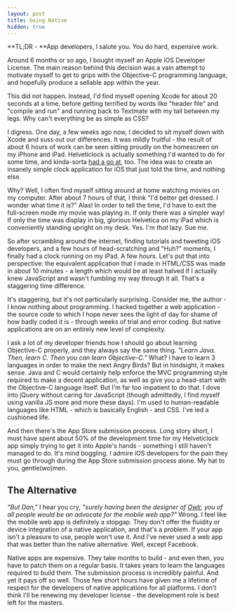 ```yaml
---
layout: post
title: Going Native
hidden: true
---
```


**TL;DR - **App developers, I salute you. You do hard, expensive work.

Around 6 months or so ago, I bought myself an Apple iOS Developer License. The main reason behind this decision was a vain attempt to motivate myself to get to grips with the Objective-C programming language, and hopefully produce a sellable app within the year.

This did not happen. Instead, I'd find myself opening Xcode for about 20 seconds at a time, before getting terrified by words like "header file" and "compile and run" and running back to Textmate with my tail between my legs. Why can't everything be as simple as CSS?

I digress. One day, a few weeks ago now, I decided to sit myself down with Xcode and suss out our differences. It was mildly fruitful - the result of about 6 hours of work can be seen sitting proudly on the homescreen on my iPhone and iPad. Helveticlock is actually something I'd wanted to do for some time, and kinda-sorta [had a go at](http://daneden.me/2011/11/dashboard/), too. The idea was to create an insanely simple clock application for iOS that just told the time, and nothing else.

Why? Well, I often find myself sitting around at home watching movies on my computer. After about 7 hours of that, I think "I'd better get dressed. I wonder what time it is?" Alas! In order to tell the time, I'd have to exit the full-screen mode my movie was playing in. If only there was a simpler way! If only the time was display in big, glorious Helvetica on my iPad which is conveniently standing upright on my desk. Yes. I'm _that_ lazy. Sue me.<!-- more -->

So after scrambling around the internet, finding tutorials and tweeting iOS developers, and a few hours of head-scratching and "Huh?" moments, I finally had a clock running on my iPad. A few _hours._ Let's put that into perspective: the equivalent application that I made in HTML/CSS was made in about 10 minutes - a length which would be at least halved if I actually knew JavaScript and wasn't fumbling my way through it all. That's a staggering time difference.

It's staggering, but it's not particularly surprising. Consider me, the author - I know nothing about programming. I hacked together a web application - the source code to which I hope never sees the light of day for shame of how badly coded it is - through weeks of trial and error coding. But native applications are on an entirely new level of complexity.

I ask a lot of my developer friends how I should go about learning Objective-C properly, and they always say the same thing. _"Learn Java. Then, learn C. Then you can learn Objective-C."_ What? I have to learn 3 languages in order to make the next Angry Birds? But in hindsight, it makes sense. Java and C would certainly help enforce the MVC programming style required to make a decent application, as well as give you a head-start with the Objective-C language itself. But I'm far too impatient to do that. I dove into jQuery without caring for JavaScript (though admittedly, I find myself using vanilla JS more and more these days). I'm used to human-readable languages like HTML - which is basically English - and CSS. I've led a cushioned life.

And then there's the App Store submission process. Long story short, I must have spent about 50% of the development time for my Helveticlock app simply trying to get it into Apple's hands - something I still haven't managed to do. It's mind boggling. I admire iOS developers for the pain they must go through during the App Store submission process alone. My hat to you, gentle(wo)men.


## The Alternative


_"But Dan,"_ I hear you cry, _"surely having been the designer of [Owlr](http://owlr.me), you of all people would be an advocate for the mobile web app?"_ Wrong. I feel like the mobile web app is definitely a stopgap. They don't offer the fluidity or device integration of a native application, and that's a problem. If your app isn't a pleasure to use, people won't use it. And I've never used a web app that was better than the native alternative. Well, except Facebook.

Native apps are expensive. They take months to build - and even then, you have to patch them on a regular basis. It takes years to learn the languages required to build them. The submission process is incredibly painful. And yet it pays off so well. Those few short hours have given me a lifetime of respect for the developers of native applications for all platforms. I don't think I'll be renewing my developer license - the development role is best left for the masters.
